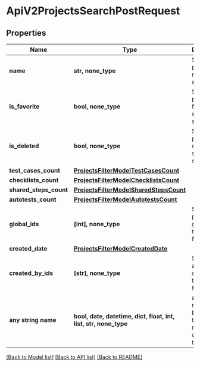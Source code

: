 # ApiV2ProjectsSearchPostRequest


## Properties
Name | Type | Description | Notes
------------ | ------------- | ------------- | -------------
**name** | **str, none_type** | Specifies a project name to search for | [optional] 
**is_favorite** | **bool, none_type** | Specifies a project favorite status to search for | [optional] 
**is_deleted** | **bool, none_type** | Specifies a project deleted status to search for | [optional] 
**test_cases_count** | [**ProjectsFilterModelTestCasesCount**](ProjectsFilterModelTestCasesCount.md) |  | [optional] 
**checklists_count** | [**ProjectsFilterModelChecklistsCount**](ProjectsFilterModelChecklistsCount.md) |  | [optional] 
**shared_steps_count** | [**ProjectsFilterModelSharedStepsCount**](ProjectsFilterModelSharedStepsCount.md) |  | [optional] 
**autotests_count** | [**ProjectsFilterModelAutotestsCount**](ProjectsFilterModelAutotestsCount.md) |  | [optional] 
**global_ids** | **[int], none_type** | Specifies a project global IDs to search for | [optional] 
**created_date** | [**ProjectsFilterModelCreatedDate**](ProjectsFilterModelCreatedDate.md) |  | [optional] 
**created_by_ids** | **[str], none_type** | Specifies an autotest creator IDs to search for | [optional] 
**any string name** | **bool, date, datetime, dict, float, int, list, str, none_type** | any string name can be used but the value must be the correct type | [optional]

[[Back to Model list]](../README.md#documentation-for-models) [[Back to API list]](../README.md#documentation-for-api-endpoints) [[Back to README]](../README.md)


